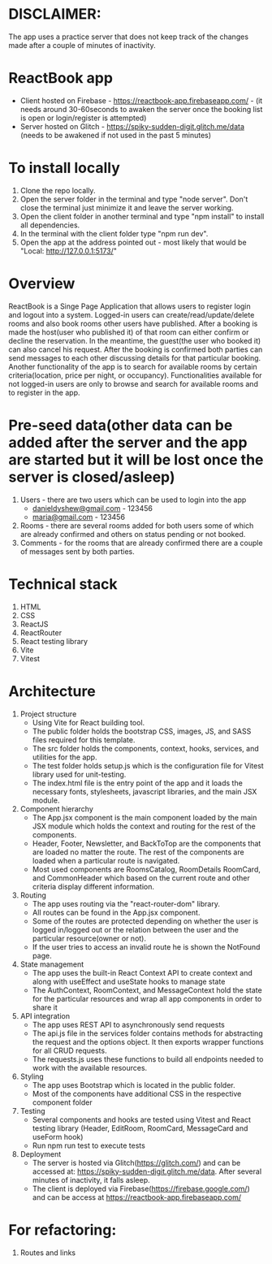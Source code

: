# DISCLAIMER: 
The app uses a practice server that does not keep track of the changes made after a couple of minutes of inactivity.

# ReactBook app 
- Client hosted on Firebase - https://reactbook-app.firebaseapp.com/ - (it needs around 30-60seconds to awaken the server once the booking list is open or login/register is attempted)
- Server hosted on Glitch - https://spiky-sudden-digit.glitch.me/data (needs to be awakened if not used in the past 5 minutes)

# To install locally
1. Clone the repo locally.
2. Open the server folder in the terminal and type "node server". Don't close the terminal just minimize it and leave the server working.
3. Open the client folder in another terminal and type "npm install" to install all dependencies.
4. In the terminal with the client folder type "npm run dev".
5. Open the app at the address pointed out - most likely that would be "Local:   http://127.0.0.1:5173/"

# Overview
ReactBook is a Singe Page Application  that allows users to register login and logout into a system. Logged-in users can create/read/update/delete rooms and also book rooms other users have published. After a booking is made the host(user who published it) of that room can either confirm or decline the reservation. In the meantime, the guest(the user who booked it) can also cancel his request. After the booking is confirmed both parties can send messages to each other discussing details for that particular booking. Another functionality of the app is to search for available rooms by certain criteria(location, price per night, or occupancy). Functionalities available for not logged-in users are only to browse and search for available rooms and to register in the app.

# Pre-seed data(other data can be added after the server and the app are started but it will be lost once the server is closed/asleep)
1. Users - there are two users which can be used to login into the app
   - danieldyshew@gmail.com - 123456
   - maria@gmail.com - 123456
2. Rooms - there are several rooms added for both users some of which are already confirmed and others on status pending or not booked.
3. Comments - for the rooms that are already confirmed there are a couple of messages sent by both parties.

# Technical stack
1. HTML
2. CSS
3. ReactJS
4. ReactRouter
5. React testing library
6. Vite
7. Vitest

# Architecture
1. Project structure
   - Using Vite for React building tool.
   - The public folder holds the bootstrap CSS, images, JS, and SASS files required for this template.
   - The src folder holds the components, context, hooks, services, and utilities for the app.
   - The test folder holds setup.js which is the configuration file for Vitest library used for unit-testing.
   - The index.html file is the entry point of the app and it loads the necessary fonts, stylesheets, javascript libraries, and the main JSX module.
2. Component hierarchy
   - The App.jsx component is the main component loaded by the main JSX module which holds the context and routing for the rest of the components.
   - Header, Footer, Newsletter, and BackToTop are the components that are loaded no matter the route. The rest of the components are loaded when a particular route is navigated.
   - Most used components are RoomsCatalog, RoomDetails RoomCard, and CommonHeader which based on the current route and other criteria display different information.
3. Routing
   - The app uses routing via the "react-router-dom" library.
   - All routes can be found in the App.jsx component.
   - Some of the routes are protected depending on whether the user is logged in/logged out or the relation between the user and the particular resource(owner or not).
   - If the user tries to access an invalid route he is shown the NotFound page.
4. State management
   - The app uses the built-in React Context API to create context and along with useEffect and useState hooks to manage state
   - The AuthContext, RoomContext, and MessageContext hold the state for the particular resources and wrap all app components in order to share it
5. API integration
   - The app uses REST API to asynchronously send requests
   - The api.js file in the services folder contains methods for abstracting the request and the options object. It then exports wrapper functions for all CRUD requests.
   - The requests.js uses these functions to build all endpoints needed to work with the available resources.
6. Styling
   - The app uses Bootstrap which is located in the public folder.
   - Most of the components have additional CSS in the respective component folder
7. Testing
   - Several components and hooks are tested using Vitest and React testing library (Header, EditRoom, RoomCard, MessageCard and useForm hook)
   - Run npm run test to execute tests
8. Deployment
    - The server is hosted via Glitch(https://glitch.com/) and can be accessed at: https://spiky-sudden-digit.glitch.me/data. After several minutes of inactivity, it falls asleep.
    - The client is deployed via Firebase(https://firebase.google.com/) and can be access at https://reactbook-app.firebaseapp.com/
# For refactoring:
1. Routes and links

      
